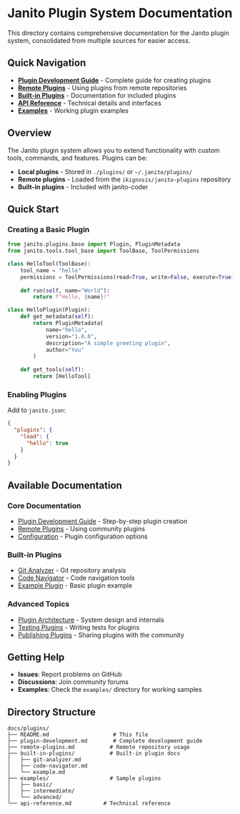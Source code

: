 # Janito Plugin System Documentation

This directory contains comprehensive documentation for the Janito plugin system, consolidated from multiple sources for easier access.

## Quick Navigation

- **[Plugin Development Guide](plugin-development.md)** - Complete guide for creating plugins
- **[Remote Plugins](remote-plugins.md)** - Using plugins from remote repositories
- **[Built-in Plugins](built-in-plugins.md)** - Documentation for included plugins
- **[API Reference](api-reference.md)** - Technical details and interfaces
- **[Examples](examples/)** - Working plugin examples

## Overview

The Janito plugin system allows you to extend functionality with custom tools, commands, and features. Plugins can be:

- **Local plugins** - Stored in `./plugins/` or `~/.janito/plugins/`
- **Remote plugins** - Loaded from the `ikignosis/janito-plugins` repository
- **Built-in plugins** - Included with janito-coder

## Quick Start

### Creating a Basic Plugin

```python
from janito.plugins.base import Plugin, PluginMetadata
from janito.tools.tool_base import ToolBase, ToolPermissions

class HelloTool(ToolBase):
    tool_name = "hello"
    permissions = ToolPermissions(read=True, write=False, execute=True)
    
    def run(self, name="World"):
        return f"Hello, {name}!"

class HelloPlugin(Plugin):
    def get_metadata(self):
        return PluginMetadata(
            name="hello",
            version="1.0.0",
            description="A simple greeting plugin",
            author="You"
        )
    
    def get_tools(self):
        return [HelloTool]
```

### Enabling Plugins

Add to `janito.json`:

```json
{
  "plugins": {
    "load": {
      "hello": true
    }
  }
}
```

## Available Documentation

### Core Documentation
- [Plugin Development Guide](plugin-development.md) - Step-by-step plugin creation
- [Remote Plugins](remote-plugins.md) - Using community plugins
- [Configuration](configuration.md) - Plugin configuration options

### Built-in Plugins
- [Git Analyzer](built-in-plugins/git-analyzer.md) - Git repository analysis
- [Code Navigator](built-in-plugins/code-navigator.md) - Code navigation tools
- [Example Plugin](built-in-plugins/example.md) - Basic plugin example

### Advanced Topics
- [Plugin Architecture](architecture.md) - System design and internals
- [Testing Plugins](testing.md) - Writing tests for plugins
- [Publishing Plugins](publishing.md) - Sharing plugins with the community

## Getting Help

- **Issues**: Report problems on GitHub
- **Discussions**: Join community forums
- **Examples**: Check the `examples/` directory for working samples

## Directory Structure

```
docs/plugins/
├── README.md                    # This file
├── plugin-development.md        # Complete development guide
├── remote-plugins.md           # Remote repository usage
├── built-in-plugins/           # Built-in plugin docs
│   ├── git-analyzer.md
│   ├── code-navigator.md
│   └── example.md
├── examples/                   # Sample plugins
│   ├── basic/
│   ├── intermediate/
│   └── advanced/
└── api-reference.md          # Technical reference
```